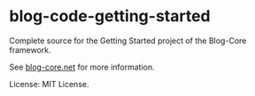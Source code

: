 # blog-code-getting-started

Complete source for the Getting Started project of the Blog-Core framework.

See [blog-core.net](http://blog-core.net) for more information.

License: MIT License.
